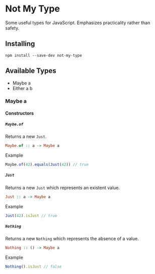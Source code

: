 # Not My Type

Some useful types for JavaScript. Emphasizes practicality rather than safety.

## Installing
```
npm install --save-dev not-my-type
```

## Available Types
 - Maybe a
 - Either a b

### Maybe a
#### Constructors

##### `Maybe.of`
Returns a new `Just`.
```haskell
Maybe.of :: a -> Maybe a
```
Example
```javascript
Maybe.of(42).equals(Just(42)) // true
```

##### `Just`
Returns a new `Just` which represents an existent value.
```haskell
Just :: a -> Maybe a
```
Example
```javascript
Just(42).isJust // true
```

##### `Nothing`
Returns a new `Nothing` which represents the absence of a value.
```haskell
Nothing :: () -> Maybe a
```
Example
```javascript
Nothing().isJust // false
```
